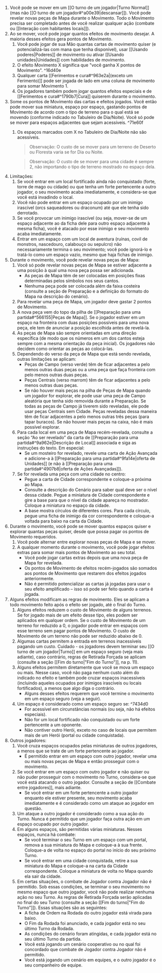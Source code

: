 1. Você pode se mover em um [[O turno de um jogador|Turno Normal]](mas não [[O turno de um jogador#^a00e39|descansar]]). Você pode revelar novas peças de Mapa durante o Movimento. Todo o Movimento precisa ser completado antes de você realizar qualquer ação (combate ou [[Interação com habitantes locais]]).
2. Ao se mover, você pode jogar quantos efeitos de movimento desejar. A maioria desses efeitos gera pontos de Movimento.
	1. Você pode jogar de sua Mão quantas cartas de movimento quiser (e potencializá-las com mana que tenha disponível), usar [[Usando poderes|Poderes]] de movimento ou ativar [[Usando unidades|Unidades]] com habilidades de movimento.
	2. O efeito Movimento X significa que "você ganha X pontos de Movimento". ^16d40e
	3. Qualquer carta [[Ferimentos e cura#^963e2a|(exceto um Ferimento)]] pode ser jogada de lado em uma coluna de movimento para somar Movimento 1.
	4. Os jogadores também podem jogar quantos efeitos especiais e de [[Ferimentos e cura#^1790b7|Cura]] quiserem durante o movimento.
3. Some os pontos de Movimento das cartas e efeitos jogados. Você então pode mover sua miniatura, espaço por espaço, gastando pontos de Movimento de acordo com o tipo de terreno para o qual está se movendo (conforme indicado no Tabuleiro de Dia/Noite). Você só pode se mover para espaços adjacentes que sejam acessíveis. ^71e60f
	1. Os espaços marcados com X no Tabuleiro de Dia/Noite não são acessíveis.
		> Observação: O custo de se mover para um terreno de Deserto ou Floresta varia se for Dia ou Noite.
		
		> Observação: O custo de se mover para uma cidade é sempre 2, não importando o tipo de terreno mostrado no espaço dela.
4. Limitações:
	1. Se você entrar em um local fortificado ainda não conquistado (forte, torre de mago ou cidade) ou que tenha um forte pertencente a outro jogador, o seu movimento acaba imediatamente, e considera-se que você está invadindo o local.
	2. Você não pode entrar em um espaço ocupado por um inimigo irascível (orcs saqueadores ou draconum) até que ele tenha sido derrotado.
	3. Se você provocar um inimigo irascível (ou seja, mover-se de um espaço adjacente ao da ficha dele para outro espaço adjacente à mesma ficha), você é atacado por esse inimigo e seu movimento acaba imediatamente.
	4. Entrar em um espaço com um local de aventura (ruínas, covil de monstros, nascedouro, calabouço ou sepulcro) não necessariamente termina o seu movimento; você pode ignorá-lo e tratá-lo como um espaço vazio, mesmo que haja fichas de inimigo.
5. Durante o movimento, você pode revelar novas peças de Mapa:
	1. Você só pode revelar novas peças de Mapa se estiver adjacente a uma posição à qual uma nova peça possa ser adicionada.
		 - As peças de Mapa têm de ser colocadas em posições fixas determinadas pelos símbolos nos seus cantos.
		 - Nenhuma peça pode ser colocada além da faixa costeira (consulte a seção de Preparação e a definição do formato do Mapa na descrição do cenário).
	2. Para revelar uma peça de Mapa, um jogador deve gastar 2 pontos de Movimento.
	3. A nova peça vem do topo da pilha de [[Preparação para uma partida#^566155|Peças de Mapa]]. Se o jogador estiver em um espaço na fronteira com duas posições possíveis para uma nova peça, ele tem de anunciar a posição escolhida antes de revelá-la.
	4. As peças de Mapa são sempre orientadas em uma direção específica (de modo que os números em um dos cantos esteja sempre com a mesma orientação da peça inicial). Os jogadores não decidem como orientar as peças ao colocá-las.
	5. Dependendo do verso da peça de Mapa que está sendo revelada, outras limitações se aplicam:
		 - Peças de Campo (verso verde) têm de ficar adjacentes a pelo menos outras duas peças ou a uma peça que faça fronteira com pelo menos outras duas peças.
		 - Peças Centrais (verso marrom) têm de ficar adjacentes a pelo menos outras duas peças.
		 - Se não houver mais peças na pilha de Peças de Mapa quando um jogador for explorar, ele pode usar uma peça de Campo aleatória que tenha sido removida durante a Preparação. Se todas as peças de Campo já tiverem sido reveladas, ele pode usar peças Centrais sem Cidade. Peças reveladas dessa maneira têm de ficar adjacentes a pelo menos outras três peças (para tapar buracos). Se não houver mais peças na caixa, não é mais possível explorar.
	6. Para cada local em uma peça de Mapa recém-revelada, consulte a seção “Ao ser revelado” da carta de [[Preparação para uma partida#^9a962e|Descrição de Local]] associada e siga as instruções do texto. Em especial:
		- Se um mosteiro for revelado, revele uma carta de Ação Avançada e adicione-a à [[Preparação para uma partida#^9fa14e|oferta de Unidades]] (e não à [[Preparação para uma partida#^4907b8|oferta de Ações Avançadas]]).
	7. Se for revelada uma peça com uma cidade no centro:
		 - Pegue a carta de Cidade correspondente e coloque-a próxima ao Mapa.
		 - Consulte a descrição do Cenário para saber qual deve ser o nível dessa cidade. Pegue a miniatura de Cidade correspondente e gire a base para que o nível da cidade apareça no mostrador. Coloque a miniatura no espaço da cidade.
		 - A base mostra círculos de diferentes cores. Para cada círculo, pegue uma ficha de inimigo da cor correspondente e coloque-a voltada para baixo na carta da Cidade.
6. Durante o movimento, você pode se mover quantos espaços quiser e explorar quantas peças quiser, desde que possa pagar os pontos de Movimento requeridos.
	1. Você pode alternar entre explorar novas peças de Mapa e se mover.
	2. A qualquer momento durante o movimento, você pode jogar efeitos extras para somar mais pontos de Movimento ao seu total.
		 - Você pode jogar cartas extras depois que uma nova peça de Mapa for revelada.
		 - Os pontos de Movimento de efeitos recém-jogados são somados aos pontos de Movimento que restarem dos efeitos jogados anteriormente.
		 - Não é permitido potencializar as cartas já jogadas para usar o seu efeito amplificado – isso só pode ser feito quando a carta é jogada.
7. Alguns efeitos modificam as regras de movimento. Eles se aplicam a todo movimento feito após o efeito ser jogado, até o final do Turno.
	1. Alguns efeitos reduzem o custo de Movimento de alguns terrenos. Se for jogado mais de um efeito desse tipo, eles podem ser aplicados em qualquer ordem. Se o custo de Movimento de um terreno for reduzido a 0, o jogador pode entrar em espaços com esse terreno sem pagar pontos de Movimento. O custo de Movimento de um terreno não pode ser reduzido abaixo de 0.
	2. Algumas cartas permitem a entrada em terrenos inacessíveis pagando um custo. Cuidado - os jogadores devem terminar seu [[O turno de um jogador|Turno]] em um espaço seguro (veja mais adiante), caso contrário, regras de Retirada Forçada se aplicam (consulte a seção [[Fim do turno|"Fim do Turno"]], na p. 11).
	3. Alguns efeitos permitem diretamente que você se mova um espaço ou mais. Nesse caso, você não paga nenhum custo além do indicado no efeito e também pode cruzar espaços inacessíveis (incluindo aqueles ocupados por inimigos irascíveis ou locais fortificados), a menos que algo diga o contrário.
		 - Alguns desses efeitos requerem que você termine o movimento em um espaço seguro (veja a seguir).
	4. Um espaço é considerado como um espaço seguro se: ^7434d0
		 - For acessível em circunstâncias normais (ou seja, não há efeitos especiais).
		 - Não for um local fortificado não conquistado ou um forte pertencente a um oponente.
		 - Não contiver outro Herói, exceto no caso de locais que permitem mais de um Herói (portal ou cidade conquistada).
8. Outros jogadores:
	1. Você cruza espaços ocupados pelas miniaturas de outros jogadores, a menos que se trate de um forte pertencente ao jogador.
		 - É permitido entrar em um espaço com outro jogador, revelar uma ou mais novas peças de Mapa e então prosseguir com o movimento.
	2. Se você entrar em um espaço com outro jogador e não quiser ou não puder prosseguir com o movimento no Turno, considera-se que você está atacando o outro jogador. Consulte a seção de [[Combate entre jogadores]], mais adiante.
		 - Se você entrar em um forte pertencente a outro jogador enquanto ele estiver presente, seu movimento acaba imediatamente e é considerado como um ataque ao jogador em questão.
	3. Um ataque a outro jogador é considerado como a sua ação do Turno. Nunca é permitido que um jogador faça outra ação em um espaço ocupado por outro jogador.
	4. Em alguns espaços, são permitidas várias miniaturas. Nesses espaços, nunca há combate:
		 - Se você terminar o seu Turno em um espaço com um portal, remova a sua miniatura do Mapa e coloque-a à sua frente. Coloque-a de volta no espaço do portal no início do seu próximo Turno.
		 - Se você entrar em uma cidade conquistada, retire a sua miniatura do Mapa e coloque-a na carta da Cidade correspondente. Coloque a miniatura de volta no Mapa quando ela sair da cidade.
	5. Em certas situações, o combate de Jogador contra Jogador não é permitido. Sob essas condições, se terminar o seu movimento no mesmo espaço que outro jogador, você não pode realizar nenhuma ação no seu Turno. As regras de Retirada Forçada serão aplicadas no final do seu Turno (consulte a seção [[Fim do turno|"Fim do Turno"]]). Essas situações são as seguintes:
		 - A ficha de Ordem na Rodada do outro jogador está virada para baixo.
		 - O Fim da Rodada foi anunciado, e cada jogador está no seu último Turno da Rodada.
		 - As condições do cenário foram atingidas, e cada jogador está no seu último Turno da partida.
		 - Você está jogando um cenário cooperativo ou no qual foi concordado que combate de Jogador contra Jogador não é permitido.
		 - Você está jogando um cenário em equipes, e o outro jogador é o seu companheiro de equipe.